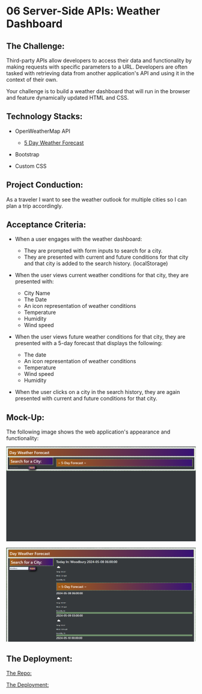 # 06 Server-Side APIs: Weather Dashboard


## The Challenge:

Third-party APIs allow developers to access their data and functionality by making requests with specific parameters to a URL. Developers are often tasked with retrieving data from another application's API and using it in the context of their own. 

Your challenge is to build a weather dashboard that will run in the browser and feature dynamically updated HTML and CSS.


## Technology Stacks:
- OpenWeatherMap API
    - [5 Day Weather Forecast](https://openweathermap.org/forecast5)

- Bootstrap
- Custom CSS


## Project Conduction:
As a traveler I want to see the weather outlook for multiple cities so I can plan a trip accordingly.


## Acceptance Criteria:
- When a user engages with the weather dashboard: 
    - They are prompted with form inputs to search for a city.
    - They are presented with current and future conditions for that city and that city is added to the search history. (localStorage)

- When the user views current weather conditions for that city, they are presented with:
    - City Name 
    - The Date
    - An icon representation of weather conditions
    - Temperature
    - Humidity
    - Wind speed

- When the user views future weather conditions for that city, they are presented with a 5-day forecast that displays the following: 
    - The date
    - An icon representation of weather conditions
    - Temperature
    - Wind speed
    - Humidity

- When the user clicks on a city in the search history, they are again presented with current and future conditions for that city.



## Mock-Up:
The following image shows the web application's appearance and functionality:

![The weather app includes a search option, a list of cities, and a five-day forecast and current weather conditions for Woodbury.](./assets/img/start-page.png)

![This displays the results](./assets/img/search-results-png.png)


## The Deployment:

[The Repo:](https://github.com/NovaLanceBrittany/HW-06-Weather-Dashboard)

[The Deployment:](https://novalancebrittany.github.io/HW-06-Weather-Dashboard/)